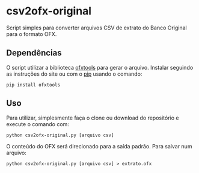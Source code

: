 # csv2ofx-original

Script simples para converter arquivos CSV de extrato do Banco Original para o formato OFX.

## Dependências

O script utilizar a biblioteca [ofxtools](https://pypi.org/project/ofxtools/) para gerar o arquivo. Instalar seguindo
as instruções do site ou com o [pip](https://pypi.org/project/pip/) usando o comando:

```
pip install ofxtools
```

## Uso

Para utilizar, simplesmente faça o clone ou download do repositório e execute o comando com:

```
python csv2ofx-original.py [arquivo csv]
```

O conteúdo do OFX será direcionado para a saída padrão. Para salvar num arquivo:

```
python csv2ofx-original.py [arquivo csv] > extrato.ofx
```



